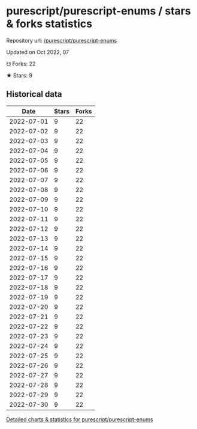 # purescript/purescript-enums / stars & forks statistics

Repository url: [/purescript/purescript-enums](https://github.com/purescript/purescript-enums)

Updated on Oct 2022, 07

☋ Forks: 22

★ Stars: 9

## Historical data
| Date | Stars | Forks |
|------|-------|-------|
| 2022-07-01 | 9 | 22 | 
| 2022-07-02 | 9 | 22 | 
| 2022-07-03 | 9 | 22 | 
| 2022-07-04 | 9 | 22 | 
| 2022-07-05 | 9 | 22 | 
| 2022-07-06 | 9 | 22 | 
| 2022-07-07 | 9 | 22 | 
| 2022-07-08 | 9 | 22 | 
| 2022-07-09 | 9 | 22 | 
| 2022-07-10 | 9 | 22 | 
| 2022-07-11 | 9 | 22 | 
| 2022-07-12 | 9 | 22 | 
| 2022-07-13 | 9 | 22 | 
| 2022-07-14 | 9 | 22 | 
| 2022-07-15 | 9 | 22 | 
| 2022-07-16 | 9 | 22 | 
| 2022-07-17 | 9 | 22 | 
| 2022-07-18 | 9 | 22 | 
| 2022-07-19 | 9 | 22 | 
| 2022-07-20 | 9 | 22 | 
| 2022-07-21 | 9 | 22 | 
| 2022-07-22 | 9 | 22 | 
| 2022-07-23 | 9 | 22 | 
| 2022-07-24 | 9 | 22 | 
| 2022-07-25 | 9 | 22 | 
| 2022-07-26 | 9 | 22 | 
| 2022-07-27 | 9 | 22 | 
| 2022-07-28 | 9 | 22 | 
| 2022-07-29 | 9 | 22 | 
| 2022-07-30 | 9 | 22 | 


[Detailed charts & statistics for purescript/purescript-enums](https://reviewgithub.com/rep/purescript/purescript-enums)
